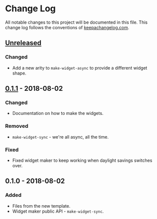 # Change Log
All notable changes to this project will be documented in this file. This change log follows the conventions of [keepachangelog.com](http://keepachangelog.com/).

## [Unreleased]
### Changed
- Add a new arity to `make-widget-async` to provide a different widget shape.

## [0.1.1] - 2018-08-02
### Changed
- Documentation on how to make the widgets.

### Removed
- `make-widget-sync` - we're all async, all the time.

### Fixed
- Fixed widget maker to keep working when daylight savings switches over.

## 0.1.0 - 2018-08-02
### Added
- Files from the new template.
- Widget maker public API - `make-widget-sync`.

[Unreleased]: https://github.com/your-name/scramble/compare/0.1.1...HEAD
[0.1.1]: https://github.com/your-name/scramble/compare/0.1.0...0.1.1

